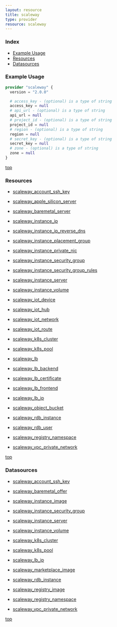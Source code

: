```yaml
---
layout: resource
title: scaleway
type: provider
resource: scaleway
---
```


### Index

- [Example Usage](#example-usage)
- [Resources](#resources)
- [Datasources](#datasources)

### Example Usage

```terraform
provider "scaleway" {
  version = "2.0.0"

  # access_key - (optional) is a type of string
  access_key = null
  # api_url - (optional) is a type of string
  api_url = null
  # project_id - (optional) is a type of string
  project_id = null
  # region - (optional) is a type of string
  region = null
  # secret_key - (optional) is a type of string
  secret_key = null
  # zone - (optional) is a type of string
  zone = null
}
```

[top](#index)

### Resources


- [scaleway_account_ssh_key](./r/scaleway_account_ssh_key.md)

- [scaleway_apple_silicon_server](./r/scaleway_apple_silicon_server.md)

- [scaleway_baremetal_server](./r/scaleway_baremetal_server.md)

- [scaleway_instance_ip](./r/scaleway_instance_ip.md)

- [scaleway_instance_ip_reverse_dns](./r/scaleway_instance_ip_reverse_dns.md)

- [scaleway_instance_placement_group](./r/scaleway_instance_placement_group.md)

- [scaleway_instance_private_nic](./r/scaleway_instance_private_nic.md)

- [scaleway_instance_security_group](./r/scaleway_instance_security_group.md)

- [scaleway_instance_security_group_rules](./r/scaleway_instance_security_group_rules.md)

- [scaleway_instance_server](./r/scaleway_instance_server.md)

- [scaleway_instance_volume](./r/scaleway_instance_volume.md)

- [scaleway_iot_device](./r/scaleway_iot_device.md)

- [scaleway_iot_hub](./r/scaleway_iot_hub.md)

- [scaleway_iot_network](./r/scaleway_iot_network.md)

- [scaleway_iot_route](./r/scaleway_iot_route.md)

- [scaleway_k8s_cluster](./r/scaleway_k8s_cluster.md)

- [scaleway_k8s_pool](./r/scaleway_k8s_pool.md)

- [scaleway_lb](./r/scaleway_lb.md)

- [scaleway_lb_backend](./r/scaleway_lb_backend.md)

- [scaleway_lb_certificate](./r/scaleway_lb_certificate.md)

- [scaleway_lb_frontend](./r/scaleway_lb_frontend.md)

- [scaleway_lb_ip](./r/scaleway_lb_ip.md)

- [scaleway_object_bucket](./r/scaleway_object_bucket.md)

- [scaleway_rdb_instance](./r/scaleway_rdb_instance.md)

- [scaleway_rdb_user](./r/scaleway_rdb_user.md)

- [scaleway_registry_namespace](./r/scaleway_registry_namespace.md)

- [scaleway_vpc_private_network](./r/scaleway_vpc_private_network.md)


[top](#index)

### Datasources


- [scaleway_account_ssh_key](./d/scaleway_account_ssh_key.md)

- [scaleway_baremetal_offer](./d/scaleway_baremetal_offer.md)

- [scaleway_instance_image](./d/scaleway_instance_image.md)

- [scaleway_instance_security_group](./d/scaleway_instance_security_group.md)

- [scaleway_instance_server](./d/scaleway_instance_server.md)

- [scaleway_instance_volume](./d/scaleway_instance_volume.md)

- [scaleway_k8s_cluster](./d/scaleway_k8s_cluster.md)

- [scaleway_k8s_pool](./d/scaleway_k8s_pool.md)

- [scaleway_lb_ip](./d/scaleway_lb_ip.md)

- [scaleway_marketplace_image](./d/scaleway_marketplace_image.md)

- [scaleway_rdb_instance](./d/scaleway_rdb_instance.md)

- [scaleway_registry_image](./d/scaleway_registry_image.md)

- [scaleway_registry_namespace](./d/scaleway_registry_namespace.md)

- [scaleway_vpc_private_network](./d/scaleway_vpc_private_network.md)


[top](#index)